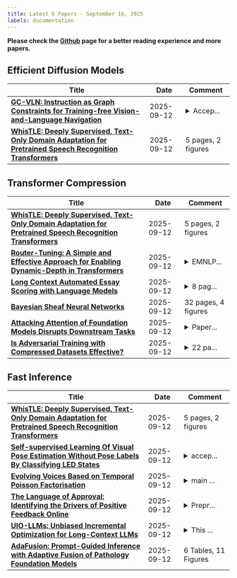 ```yaml
---
title: Latest 6 Papers - September 16, 2025
labels: documentation
---
```

**Please check the [Github](https://github.com/zezhishao/MTS_Daily_ArXiv) page for a better reading experience and more papers.**

## Efficient Diffusion Models
| **Title** | **Date** | **Comment** |
| --- | --- | --- |
| **[GC-VLN: Instruction as Graph Constraints for Training-free Vision-and-Language Navigation](http://arxiv.org/abs/2509.10454v1)** | 2025-09-12 | <details><summary>Accep...</summary><p>Accepted to CoRL 2025. Project page: [this https URL](https://bagh2178.github.io/GC-VLN/)</p></details> |
| **[WhisTLE: Deeply Supervised, Text-Only Domain Adaptation for Pretrained Speech Recognition Transformers](http://arxiv.org/abs/2509.10452v1)** | 2025-09-12 | 5 pages, 2 figures |

## Transformer Compression
| **Title** | **Date** | **Comment** |
| --- | --- | --- |
| **[WhisTLE: Deeply Supervised, Text-Only Domain Adaptation for Pretrained Speech Recognition Transformers](http://arxiv.org/abs/2509.10452v1)** | 2025-09-12 | 5 pages, 2 figures |
| **[Router-Tuning: A Simple and Effective Approach for Enabling Dynamic-Depth in Transformers](http://arxiv.org/abs/2410.13184v6)** | 2025-09-12 | <details><summary>EMNLP...</summary><p>EMNLP 2025 Main Conference</p></details> |
| **[Long Context Automated Essay Scoring with Language Models](http://arxiv.org/abs/2509.10417v1)** | 2025-09-12 | <details><summary>8 pag...</summary><p>8 pages, 2 figures, 2 tables</p></details> |
| **[Bayesian Sheaf Neural Networks](http://arxiv.org/abs/2410.09590v2)** | 2025-09-12 | 32 pages, 4 figures |
| **[Attacking Attention of Foundation Models Disrupts Downstream Tasks](http://arxiv.org/abs/2506.05394v3)** | 2025-09-12 | <details><summary>Paper...</summary><p>Paper published at CVPR 2025 Workshop Advml</p></details> |
| **[Is Adversarial Training with Compressed Datasets Effective?](http://arxiv.org/abs/2402.05675v3)** | 2025-09-12 | <details><summary>22 pa...</summary><p>22 pages, 10 figures, 3 tables, accepted at Scandinavian Conference on Image Analysis 2025 (SCIA 2025)</p></details> |

## Fast Inference
| **Title** | **Date** | **Comment** |
| --- | --- | --- |
| **[WhisTLE: Deeply Supervised, Text-Only Domain Adaptation for Pretrained Speech Recognition Transformers](http://arxiv.org/abs/2509.10452v1)** | 2025-09-12 | 5 pages, 2 figures |
| **[Self-supervised Learning Of Visual Pose Estimation Without Pose Labels By Classifying LED States](http://arxiv.org/abs/2509.10405v1)** | 2025-09-12 | <details><summary>accep...</summary><p>accepted at CoRL 2025</p></details> |
| **[Evolving Voices Based on Temporal Poisson Factorisation](http://arxiv.org/abs/2410.18486v2)** | 2025-09-12 | <details><summary>main ...</summary><p>main paper: 20 pages (2 single figures, 3 double figures, 3 tables), appendix: 2 pages, supplementary materials: 18 pages (2 plots, 4 quadruple plots, 2 tables), references: 3 pages</p></details> |
| **[The Language of Approval: Identifying the Drivers of Positive Feedback Online](http://arxiv.org/abs/2509.10370v1)** | 2025-09-12 | <details><summary>Prepr...</summary><p>Preprint: 21 pages, 7 figures, 7 tables</p></details> |
| **[UIO-LLMs: Unbiased Incremental Optimization for Long-Context LLMs](http://arxiv.org/abs/2406.18173v3)** | 2025-09-12 | <details><summary>This ...</summary><p>This article was not accepted, and its quality is not very good. Therefore, we have decided to withdraw the submission and will not resubmit it elsewhere</p></details> |
| **[AdaFusion: Prompt-Guided Inference with Adaptive Fusion of Pathology Foundation Models](http://arxiv.org/abs/2508.05084v2)** | 2025-09-12 | 6 Tables, 11 Figures |

